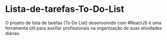 # Lista-de-tarefas-To-Do-List
 O projeto de lista de tarefas (To Do List) desenvolvido com #ReactJS é uma ferramenta útil para auxiliar profissionais na organização de suas atividades diárias.
